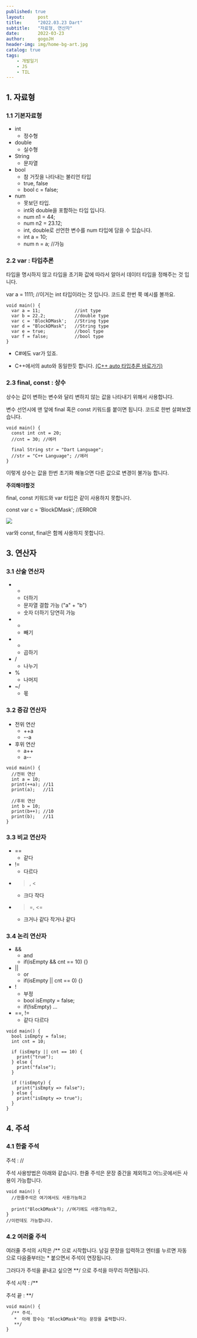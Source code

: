```yaml
---
published: true
layout:     post
title:      "2022.03.23 Dart"
subtitle:   "자료형, 연산자"
date:       2022-03-23
author:     gogoJH
header-img: img/home-bg-art.jpg
catalog: true
tags:
    - 개발일기
    - JS
    - TIL
---
```


## 1. 자료형

### 1.1 기본자료형

-   int
    -   정수형
-   double
    -   실수형
-   String
    -   문자열
-   bool
    -   참 거짓을 나타내는 불리언 타입
    -   true, false
    -   bool c = false;
-   num
    -   못보던 타입.
    -   int와 double을 포함하는 타입 입니다.
    -   num n1 = 44;
    -   num n2 = 23.12;
    -   int, double로 선언한 변수를 num 타입에 담을 수 있습니다.
    -   int a = 10;
    -   num n = a; //가능

### 2.2 var : 타입추론

타입을 명시하지 않고 타입을 초기화 값에 따라서 알아서 데이터 타입을 정해주는 것 입니다.

var a = 1111; //이거는 int 타입이라는 것 입니다. 코드로 한번 쭉 예시를 볼까요.

```
void main() {
  var a = 11;             //int type
  var b = 22.2;           //double type
  var c = 'BlockDMask';   //String type
  var d = "BlockDMask";   //String type
  var e = true;           //bool type
  var f = false;          //bool type
}
```

- C#에도 var가 있죠.

- C++에서의 auto와 동일한듯 합니다.  [(C++ auto 타입추론 바로가기)](https://blockdmask.tistory.com/384)

### 2.3 final, const : 상수

상수는 값이 변하는 변수와 달리 변하지 않는 값을 나타내기 위해서 사용합니다.

변수 선언시에 맨 앞에 final 혹은 const 키워드를 붙이면 됩니다. 코드로 한번 살펴보겠습니다.

```
void main() {
  const int cnt = 20;
  //cnt = 30; //에러
  
  final String str = "Dart Language";
  //str = "C++ Language"; //에러
}
```

이렇게 상수는 값을 한번 초기화 해놓으면 다른 값으로 변경이 불가능 합니다.

**주의해야할것**

final, const 키워드와 var 타입은 같이 사용하지 못합니다.

const var c = 'BlockDMask'; //ERROR

![](https://blog.kakaocdn.net/dn/FqYEO/btqD2vVJVIy/Q9IDMk7P28M20wPP3gryoK/img.png)

var와 const, final은 함께 사용하지 못합니다.

## 3. 연산자

### 3.1 산술 연산자

-   +  
    -   더하기
    -   문자열 결합 가능 ("a" + "b")
    -   숫자 더하기 당연히 가능
-   -
    -   빼기
-   *
    -   곱하기
-   /
    -   나누기
-   %
    -   나머지
-   ~/
    -   몫

### 3.2 증감 연산자

-   전위 연산
    -   ++a
    -   --a
-   후위 연산
    -   a++
    -   a--

```
void main() {
  //전위 연산
  int a = 10;
  print(++a); //11
  print(a);   //11
  
  //후위 연산
  int b = 10;
  print(b++); //10
  print(b);   //11
}
```

### 3.3 비교 연산자

-   ==
    -   같다
-   !=
    -   다르다
-   >, <
    -   크다 작다
-   >=, <=
    -   크거나 같다 작거나 같다

### 3.4 논리 연산자

-   &&
    -   and
    -   if(isEmpty && cnt == 10) {}
-   ||
    -   or
    -   if(isEmpty || cnt == 0) {}
-   !
    -   부정
    -   bool isEmpty = false;
    -   if(!isEmpty) ...
-   ==, !=
    -   같다 다르다

```
void main() {
  bool isEmpty = false;
  int cnt = 10;

  if (isEmpty || cnt == 10) {
    print("true");
  } else {
    print("false");
  }

  if (!isEmpty) {
    print("isEmpty => false");
  } else {
    print("isEmpty => true");
  }
}
```

## 4. 주석

### 4.1 한줄 주석

주석 : //

주석 사용방법은 아래와 같습니다. 한줄 주석은 문장 중간을 제외하고 어느곳에서든 사용이 가능합니다.

```
void main() {
  //한줄주석은 여기에서도 사용가능하고
  
  print("BlockDMask"); //여기에도 사용가능하고,
}
//이런데도 가능합니다.
```

### 4.2 여러줄 주석

여러줄 주석의 시작은 /** 으로 시작합니다. 남길 문장을 입력하고 엔터를 누르면 자동으로 다음줄부터는 * 붙으면서 주석이 연장됩니다.

그러다가 주석을 끝내고 싶으면 **/ 으로 주석을 마무리 하면됩니다.

주석 시작 : /**

주석 끝 : **/

```
void main() {
  /** 주석.
   *  아래 함수는 "BlockDMask"라는 문장을 출력합니다.
   **/
}
```
<!--stackedit_data:
eyJoaXN0b3J5IjpbNzcwMDkyNjQ5XX0=
-->